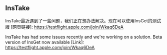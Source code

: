 ## InsTake

InsTake最近遇到了一些问题，我们正在想办法解决。现在可以使用InsGet的测试版 [网页链接]: https://testflight.apple.com/join/Wkaq6DeA    

InsTake has had some issues recently and we're working on a solution. Beta version of InsGet now available [Link]: https://testflight.apple.com/join/Wkaq6DeA    

